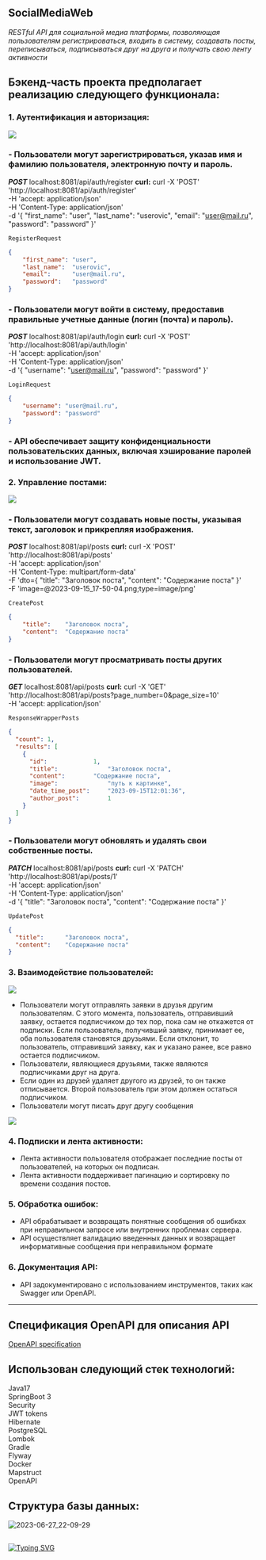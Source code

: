 ## SocialMediaWeb

*RESTful API для социальной медиа платформы, позволяющая пользователям регистрироваться, входить в систему, создавать
посты, переписываться, подписываться друг на друга и получать свою ленту активности*

## Бэкенд-часть проекта предполагает реализацию следующего функционала: ##

### 1. Аутентификация и авторизация:
   
![](https://github.com/AlekseyPetkun/SocialMediaWeb/blob/master/screens/Аутентификация%20и%20авторизация.png)

### - Пользователи могут зарегистрироваться, указав имя и фамилию пользователя, электронную почту и пароль.

***POST*** localhost:8081/api/auth/register
**curl:**
curl -X 'POST' \
  'http://localhost:8081/api/auth/register' \
  -H 'accept: application/json' \
  -H 'Content-Type: application/json' \
  -d '{
  "first_name": "user",
    "last_name":  "userovic",
    "email":	  "user@mail.ru",
    "password":	  "password"
}'

`RegisterRequest`
```json
{
    "first_name": "user",
    "last_name":  "userovic",
    "email":	  "user@mail.ru",
    "password":	  "password"
}
```

### - Пользователи могут войти в систему, предоставив правильные учетные данные (логин (почта) и пароль).

***POST*** localhost:8081/api/auth/login
**curl:**
curl -X 'POST' \
  'http://localhost:8081/api/auth/login' \
  -H 'accept: application/json' \
  -H 'Content-Type: application/json' \
  -d '{
  "username": "user@mail.ru",
    "password":	"password"
}'

`LoginRequest`
```json
{
    "username": "user@mail.ru",
    "password":	"password"
}
```

### - API обеспечивает защиту конфиденциальности пользовательских данных, включая хэширование паролей и использование JWT.

### 2. Управление постами:
   
![](https://github.com/AlekseyPetkun/SocialMediaWeb/blob/master/screens/Управление%20постами.png)

### - Пользователи могут создавать новые посты, указывая текст, заголовок и прикрепляя изображения.

***POST*** localhost:8081/api/posts
**curl:**
curl -X 'POST' \
  'http://localhost:8081/api/posts' \
  -H 'accept: application/json' \
  -H 'Content-Type: multipart/form-data' \
  -F 'dto={
  "title": "Заголовок поста",
  "content": "Содержание поста"
}' \
  -F 'image=@2023-09-15_17-50-04.png;type=image/png'

`CreatePost`
```json
{
    "title":    "Заголовок поста",
    "content":	"Содержание поста"
}
```

### - Пользователи могут просматривать посты других пользователей.

***GET*** localhost:8081/api/posts
**curl:**
curl -X 'GET' \
  'http://localhost:8081/api/posts?page_number=0&page_size=10' \
  -H 'accept: application/json'

`ResponseWrapperPosts`

```json
{
  "count": 1,
  "results": [
    {
      "id":	            1,
      "title":	            "Заголовок поста",
      "content":	    "Содержание поста",
      "image":	            "путь к картинке",
      "date_time_post":	    "2023-09-15T12:01:36",
      "author_post":	    1
    }
  ]
}
```

### - Пользователи могут обновлять и удалять свои собственные посты.

***PATCH*** localhost:8081/api/posts
**curl:**
curl -X 'PATCH' \
  'http://localhost:8081/api/posts/1' \
  -H 'accept: application/json' \
  -H 'Content-Type: application/json' \
  -d '{
  "title": "Заголовок поста",
  "content": "Содержание поста"
}'

`UpdatePost`

```json
{
  "title":      "Заголовок поста",
  "content":	"Содержание поста"
}
```

### 3. Взаимодействие пользователей:
   
![](https://github.com/AlekseyPetkun/SocialMediaWeb/blob/master/screens/Взаимодействие%20пользователей.png)

- Пользователи могут отправлять заявки в друзья другим пользователям. С этого момента, пользователь, отправивший заявку,
  остается подписчиком до тех пор, пока сам не откажется от подписки. Если пользователь, получивший заявку, принимает
  ее, оба пользователя становятся друзьями. Если отклонит, то пользователь, отправивший заявку, как и указано ранее, все
  равно остается подписчиком.
- Пользователи, являющиеся друзьями, также являются подписчиками друг на друга.
- Если один из друзей удаляет другого из друзей, то он также отписывается. Второй пользователь при этом должен остаться
  подписчиком.
- Пользователи могут писать друг другу сообщения

![](screens/Сообщения.png)

### 4. Подписки и лента активности:

- Лента активности пользователя отображает последние посты от пользователей, на которых он подписан.
- Лента активности поддерживает пагинацию и сортировку по времени создания постов.

### 5. Обработка ошибок:

- API обрабатывает и возвращать понятные сообщения об ошибках при неправильном запросе или внутренних проблемах
  сервера.
- API осуществляет валидацию введенных данных и возвращает информативные сообщения при неправильном формате

### 6. Документация API:

- API задокументировано с использованием инструментов, таких как Swagger или OpenAPI.

---

## Спецификация OpenAPI для описания API ##

[OpenAPI specification](openapi.yaml "OpenAPI")

## Использован следующий стек технологий: ##

Java17\
SpringBoot 3\
Security\
JWT tokens\
Hibernate\
PostgreSQL\
Lombok\
Gradle\
Flyway\
Docker\
Mapstruct\
OpenAPI

## Структура базы данных: ##

![2023-06-27_22-09-29](https://github.com/AlekseyPetkun/SocialMediaWeb/blob/master/screens/Схема%20БД.png)

##

[![Typing SVG](https://readme-typing-svg.herokuapp.com?color=%2336BCF7&lines=thank+you+for+your+attention)](https://git.io/typing-svg)
